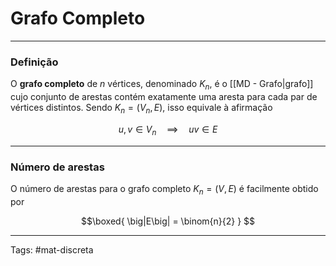 # Grafo Completo

---

### Definição

O **grafo completo** de $n$ vértices, denominado $K_n$, é o [[MD - Grafo|grafo]] cujo conjunto de arestas contém exatamente uma aresta para cada par de vértices distintos. Sendo $K_n=(V_n,E)$, isso equivale à afirmação

$$
u,v \in V_n \quad\implies\quad uv \in E
$$

---

### Número de arestas

O número de arestas para o grafo completo $K_n=(V,E)$ é facilmente obtido por

$$\boxed{
\big|E\big| = \binom{n}{2}
}
$$

---

Tags: #mat-discreta 